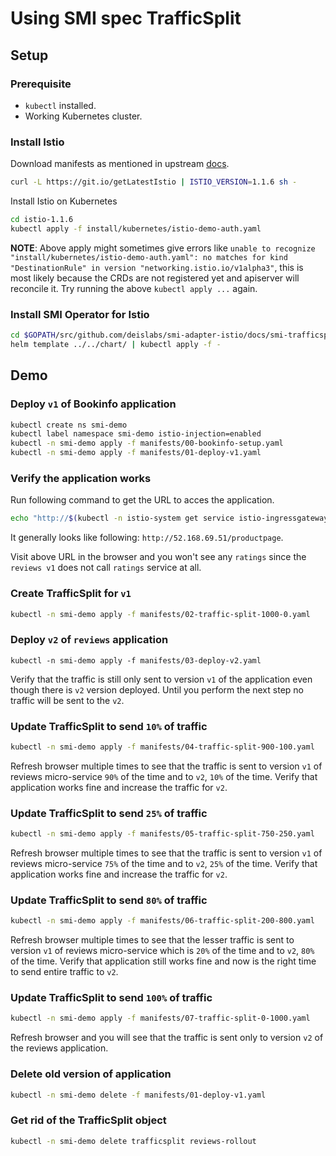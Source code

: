 # Using SMI spec TrafficSplit

## Setup

### Prerequisite

* `kubectl` installed.
* Working Kubernetes cluster.

### Install Istio

Download manifests as mentioned in upstream [docs](https://istio.io/docs/setup/kubernetes/download/#download-and-prepare-for-the-installation).


```bash
curl -L https://git.io/getLatestIstio | ISTIO_VERSION=1.1.6 sh -
```

Install Istio on Kubernetes

```bash
cd istio-1.1.6
kubectl apply -f install/kubernetes/istio-demo-auth.yaml
```

**NOTE**: Above apply might sometimes give errors like `unable to recognize "install/kubernetes/istio-demo-auth.yaml": no matches for kind "DestinationRule" in version "networking.istio.io/v1alpha3"`, this is most likely because the CRDs are not registered yet and apiserver will reconcile it. Try running the above `kubectl apply ...` again.

### Install SMI Operator for Istio

```bash
cd $GOPATH/src/github.com/deislabs/smi-adapter-istio/docs/smi-trafficsplit
helm template ../../chart/ | kubectl apply -f -
```

## Demo

### Deploy `v1` of Bookinfo application

```bash
kubectl create ns smi-demo
kubectl label namespace smi-demo istio-injection=enabled
kubectl -n smi-demo apply -f manifests/00-bookinfo-setup.yaml
kubectl -n smi-demo apply -f manifests/01-deploy-v1.yaml
```

### Verify the application works

Run following command to get the URL to acces the application.

```bash
echo "http://$(kubectl -n istio-system get service istio-ingressgateway -o jsonpath='{.status.loadBalancer.ingress[0].ip}')/productpage"
```

It generally looks like following: `http://52.168.69.51/productpage`.

Visit above URL in the browser and you won't see any `ratings` since the `reviews v1` does not call `ratings` service at all.

### Create TrafficSplit for `v1`

```bash
kubectl -n smi-demo apply -f manifests/02-traffic-split-1000-0.yaml
```

### Deploy `v2` of `reviews` application

```
kubectl -n smi-demo apply -f manifests/03-deploy-v2.yaml
```

Verify that the traffic is still only sent to version `v1` of the application even though there is `v2` version deployed. Until you perform the next step no traffic will be sent to the `v2`.

### Update TrafficSplit to send `10%` of traffic

```bash
kubectl -n smi-demo apply -f manifests/04-traffic-split-900-100.yaml
```

Refresh browser multiple times to see that the traffic is sent to version `v1` of reviews micro-service `90%` of the time and to `v2`, `10%` of the time. Verify that application works fine and increase the traffic for `v2`.

### Update TrafficSplit to send `25%` of traffic

```bash
kubectl -n smi-demo apply -f manifests/05-traffic-split-750-250.yaml
```

Refresh browser multiple times to see that the traffic is sent to version `v1` of reviews micro-service `75%` of the time and to `v2`, `25%` of the time. Verify that application works fine and increase the traffic for `v2`.

### Update TrafficSplit to send `80%` of traffic

```bash
kubectl -n smi-demo apply -f manifests/06-traffic-split-200-800.yaml
```

Refresh browser multiple times to see that the lesser traffic is sent to version `v1` of reviews micro-service which is `20%` of the time and to `v2`, `80%` of the time. Verify that application still works fine and now is the right time to send entire traffic to `v2`.

### Update TrafficSplit to send `100%` of traffic

```bash
kubectl -n smi-demo apply -f manifests/07-traffic-split-0-1000.yaml
```

Refresh browser and you will see that the traffic is sent only to version `v2` of the reviews application.

### Delete old version of application

```bash
kubectl -n smi-demo delete -f manifests/01-deploy-v1.yaml
```

### Get rid of the TrafficSplit object

```bash
kubectl -n smi-demo delete trafficsplit reviews-rollout
```
